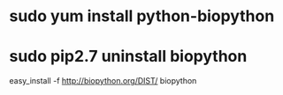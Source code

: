 # sudo yum install python-biopython
# sudo pip2.7 uninstall biopython 
easy_install -f http://biopython.org/DIST/ biopython
